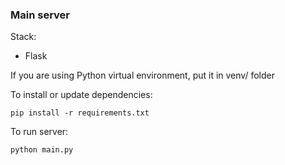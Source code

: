 ### Main server
Stack:
- Flask

If you are using Python virtual environment, put it in venv/ folder

To install or update dependencies:
```console
pip install -r requirements.txt
```

To run server:
```console
python main.py
```